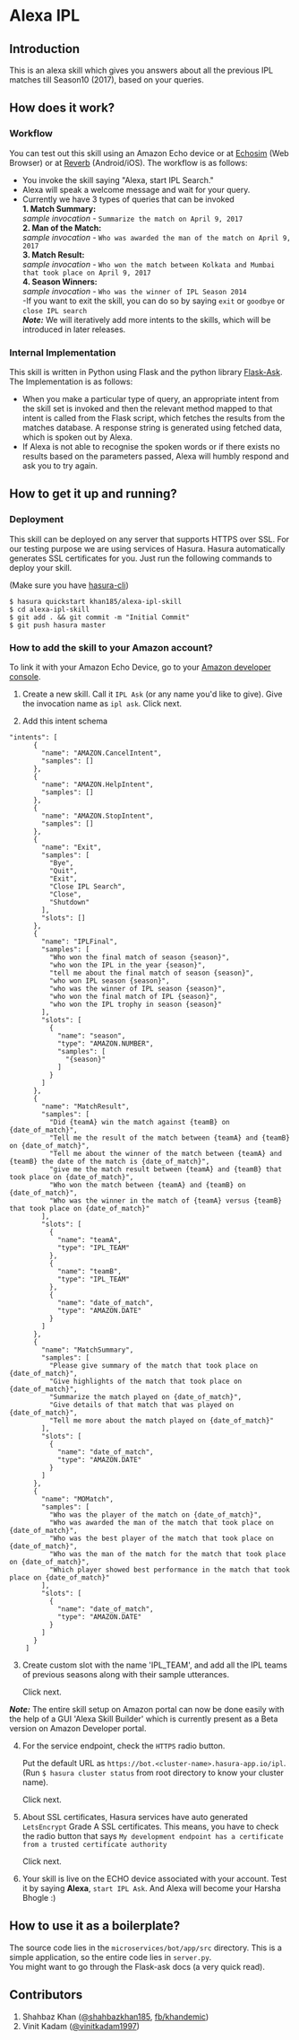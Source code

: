 # Alexa IPL

## Introduction

This is an alexa skill which gives you answers about all the previous IPL matches till Season10 (2017), based on your queries.

## How does it work?

### Workflow
You can test out this skill using an Amazon Echo device or at [Echosim](https://echosim.io) (Web Browser) or at [Reverb](https://reverb.ai/) (Android/iOS). The workflow is as follows:
- You invoke the skill saying "Alexa, start IPL Search."
- Alexa will speak a welcome message and wait for your query.
- Currently we have 3 types of queries that can be invoked  
    **1. Match Summary:**  
    		*sample invocation* - `Summarize the match on April 9, 2017`  
    **2. Man of the Match:**  
    		*sample invocation* - `Who was awarded the man of the match on April 9, 2017`  
    **3. Match Result:**  
    		*sample invocation* - `Who won the match between Kolkata and Mumbai that took place on April 9, 2017`  
    **4. Season Winners:**  
    		*sample invocation* - `Who was the winner of IPL Season 2014`  
-If you want to exit the skill, you can do so by saying `exit` or `goodbye` or `close IPL search`  
**_Note:_** We will iteratively add more intents to the skills, which will be introduced in later releases.  

### Internal Implementation

This skill is written in Python using Flask and the python library [Flask-Ask](https://github.com/johnwheeler/flask-ask). The Implementation is as follows:
- When you make a particular type of query, an appropriate intent from the skill set is invoked and then the relevant method mapped to that intent is called from the Flask script, which fetches the results from the matches database.
A response string is generated using fetched data, which is spoken out by Alexa.  
- If Alexa is not able to recognise the spoken words or if there exists no results based on the parameters passed, Alexa will humbly respond and ask you to try again.


## How to get it up and running?
### Deployment
This skill can be deployed on any server that supports HTTPS over SSL. 
For our testing purpose we are using services of Hasura. Hasura automatically generates SSL certificates for you.
Just run the following commands to deploy your skill.

(Make sure you have [hasura-cli](https://docs.hasura.io/0.15/manual/install-hasura-cli.html))

```
$ hasura quickstart khan185/alexa-ipl-skill
$ cd alexa-ipl-skill
$ git add . && git commit -m "Initial Commit"
$ git push hasura master
```

### How to add the skill to your Amazon account?

To link it with your Amazon Echo Device, go to your [Amazon developer console](https://developer.amazon.com/edw/home.html#/skills).

1. Create a new skill. Call it `IPL Ask` (or any name you'd like to give). Give the invocation name as `ipl ask`. Click next.  

2. Add this intent schema
```
"intents": [
      {
        "name": "AMAZON.CancelIntent",
        "samples": []
      },
      {
        "name": "AMAZON.HelpIntent",
        "samples": []
      },
      {
        "name": "AMAZON.StopIntent",
        "samples": []
      },
      {
        "name": "Exit",
        "samples": [
          "Bye",
          "Quit",
          "Exit",
          "Close IPL Search",
          "Close",
          "Shutdown"
        ],
        "slots": []
      },
      {
        "name": "IPLFinal",
        "samples": [
          "Who won the final match of season {season}",
          "who won the IPL in the year {season}",
          "tell me about the final match of season {season}",
          "who won IPL season {season}",
          "who was the winner of IPL season {season}",
          "who won the final match of IPL {season}",
          "who won the IPL trophy in season {season}"
        ],
        "slots": [
          {
            "name": "season",
            "type": "AMAZON.NUMBER",
            "samples": [
              "{season}"
            ]
          }
        ]
      },
      {
        "name": "MatchResult",
        "samples": [
          "Did {teamA} win the match against {teamB} on {date_of_match}",
          "Tell me the result of the match between {teamA} and {teamB} on {date_of_match}",
          "Tell me about the winner of the match between {teamA} and {teamB} the date of the match is {date_of_match}",
          "give me the match result between {teamA} and {teamB} that took place on {date_of_match}",
          "Who won the match between {teamA} and {teamB} on {date_of_match}",
          "Who was the winner in the match of {teamA} versus {teamB} that took place on {date_of_match}"
        ],
        "slots": [
          {
            "name": "teamA",
            "type": "IPL_TEAM"
          },
          {
            "name": "teamB",
            "type": "IPL_TEAM"
          },
          {
            "name": "date_of_match",
            "type": "AMAZON.DATE"
          }
        ]
      },
      {
        "name": "MatchSummary",
        "samples": [
          "Please give summary of the match that took place on {date_of_match}",
          "Give highlights of the match that took place on {date_of_match}",
          "Summarize the match played on {date_of_match}",
          "Give details of that match that was played on {date_of_match}",
          "Tell me more about the match played on {date_of_match}"
        ],
        "slots": [
          {
            "name": "date_of_match",
            "type": "AMAZON.DATE"
          }
        ]
      },
      {
        "name": "MOMatch",
        "samples": [
          "Who was the player of the match on {date_of_match}",
          "Who was awarded the man of the match that took place on {date_of_match}",
          "Who was the best player of the match that took place on {date_of_match}",
          "Who was the man of the match for the match that took place on {date_of_match}",
          "Which player showed best performance in the match that took place on {date_of_match}"
        ],
        "slots": [
          {
            "name": "date_of_match",
            "type": "AMAZON.DATE"
          }
        ]
      }
    ]
```

3. Create custom slot with the name 'IPL_TEAM', and add all the IPL teams of previous seasons along with their sample utterances.  

   Click next.  

**_Note:_** The entire skill setup on Amazon portal can now be done easily with the help of a GUI 'Alexa Skill Builder' which is currently present as a Beta version on Amazon Developer portal.

4. For the service endpoint, check the `HTTPS` radio button.

	Put the default URL as `https://bot.<cluster-name>.hasura-app.io/ipl`. (Run `$ hasura cluster status` from root directory to know your cluster name).

	Click next.

5. About SSL certificates, Hasura services have auto generated `LetsEncrypt` Grade A SSL certificates. This means, you have to check the radio button that says `My development endpoint has a certificate from a trusted certificate authority`

	Click next.

6. Your skill is live on the ECHO device associated with your account. Test it by saying **Alexa**, `start IPL Ask`. And Alexa will become your Harsha Bhogle :)

## How to use it as a boilerplate?

The source code lies in the `microservices/bot/app/src` directory. This is a simple application, so the entire code lies in `server.py`.  
You might want to go through the Flask-ask docs (a very quick read).    

## Contributors  
1. Shahbaz Khan ([@shahbazkhan185](https://twitter.com/shahbazkhan185), [fb/khandemic](https://fb.com/khandemic))
2. Vinit Kadam ([@vinitkadam1997](https://twitter.com/vinitkadam1997))

